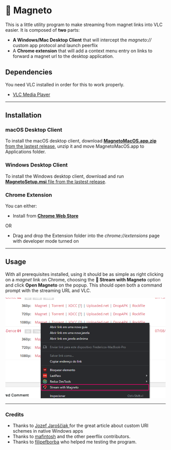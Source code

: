 # 🧲 Magneto 
This is a little utility program to make streaming from magnet links into VLC easier. It is composed of **two** parts:
- **A Windows/Mac Desktop Client** that will intercept the *magneto://* custom app protocol and launch peerflix
- A **Chrome extension** that will add a context menu entry on links to forward a magnet url to the desktop application.

## Dependencies
You need VLC installed in order for this to work properly.
- [VLC Media Player](https://www.videolan.org/)
___
## Installation

### macOS Desktop Client
To install the macOS desktop client, download [**MagnetoMacOS.app.zip** from the lastest release](https://github.com/fredericocurti/magneto/releases/tag/v1.1.0), unzip it and move MagnetoMacOS.app to Applications folder.

### Windows Desktop Client
To install the Windows desktop client, download and run [**MagnetoSetup.msi** file from the lastest release](https://github.com/fredericocurti/magneto/releases/tag/v1.1.0).

### Chrome Extension
You can either:
- Install from [**Chrome Web Store**](https://chrome.google.com/webstore/detail/magneto/nagfoodnoinncledhopekanlgglpcfgf)

OR

- Drag and drop the Extension folder into the *chrome://extensions* page with developer mode turned on
___
## Usage
With all prerequisites installed, using it should be as simple as right clicking on a *magnet* link on Chrome, choosing the **🧲 Stream with Magneto** option and click **Open Magneto** on the popup. This should open both a command prompt with the streaming URL and VLC.

<img src="./Extension/ss.png" />

____
### Credits
- Thanks to [Jozef Jaroščiak
](https://github.com/JozefJarosciak) for the great article about custom URI schemes in native Windows apps
- Thanks to [mafintosh](https://github.com/mafintosh) and the other peerflix contributors.
- Thanks to [filipefborba](https://github.com/filipefborba) who helped me testing the program.
